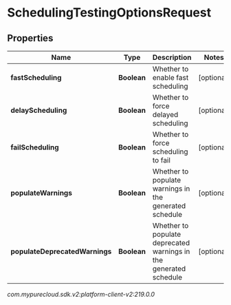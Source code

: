 # SchedulingTestingOptionsRequest


## Properties

| Name | Type | Description | Notes |
| ------------ | ------------- | ------------- | ------------- |
| **fastScheduling** | **Boolean** | Whether to enable fast scheduling |  [optional] |
| **delayScheduling** | **Boolean** | Whether to force delayed scheduling |  [optional] |
| **failScheduling** | **Boolean** | Whether to force scheduling to fail |  [optional] |
| **populateWarnings** | **Boolean** | Whether to populate warnings in the generated schedule |  [optional] |
| **populateDeprecatedWarnings** | **Boolean** | Whether to populate deprecated warnings in the generated schedule |  [optional] |




_com.mypurecloud.sdk.v2:platform-client-v2:219.0.0_
